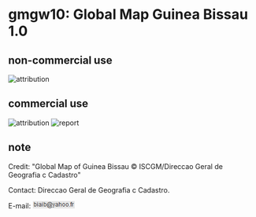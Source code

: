 # gmgw10: Global Map Guinea Bissau 1.0
## non-commercial use
![attribution](https://globalmaps.github.io/globalmaps/attribution.png)
## commercial use
![attribution](https://globalmaps.github.io/globalmaps/attribution.png)  ![report](https://globalmaps.github.io/globalmaps/report.png)

## note
Credit: "Global Map of Guinea Bissau © ISCGM/Direccao Geral de Geografia c Cadastro" 

Contact: Direccao Geral de Geografia c Cadastro.

E-mail: ![email](email.png)
